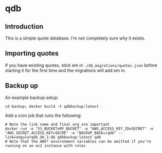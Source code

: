 # qdb

## Introduction

This is a simple quote database. I'm not completely sure why it exists.

## Importing quotes

If you have existing quotes, stick em in `./db_migrations/quotes.json` before
starting it for the first time and the migrations will add em in.

## Backup up

An example backup setup:

`cd backup; docker build -t qdbbackup:latest .`

Add a cron job that runs the following:
```
# Note the link name and final arg are important
docker run -e "S3_BUCKET=MY_BUCKET" -e "AWS_ACCESS_KEY_ID=SECRET" -e "AWS_SECRET_ACCESS_KEY=SECRE" -e "BACKUP_BASE=/qdb" --link=angularqdb_db_1:db qdbbackup:latest qdb
# Note that the AWS* environment variables can be omitted if you're running on an ec2 instance with roles
```


